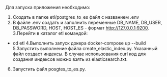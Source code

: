 Для запуска приложения необходимо:
1. Создать в папке etl/postgres_to_es файл с названием .env
2. В файле .env создать и заполнить переменные DB_NAME, DB_USER, DB_PASSWORD, HOST, 
HOST_ES - формат http://127.0.0.1:9200.
3.Перейти в каталог etl командой:
- cd etl
4.Выполнить запуск докера
docker-compose up --build
5.Запустить выполнение файла create_elastic_index.py. Указанный файл создаст индексы. В случае использования curl 
код для создания индексов можно взять из elasticsearch.txt.
6. Запустить файл posgtes_to_es.py.
